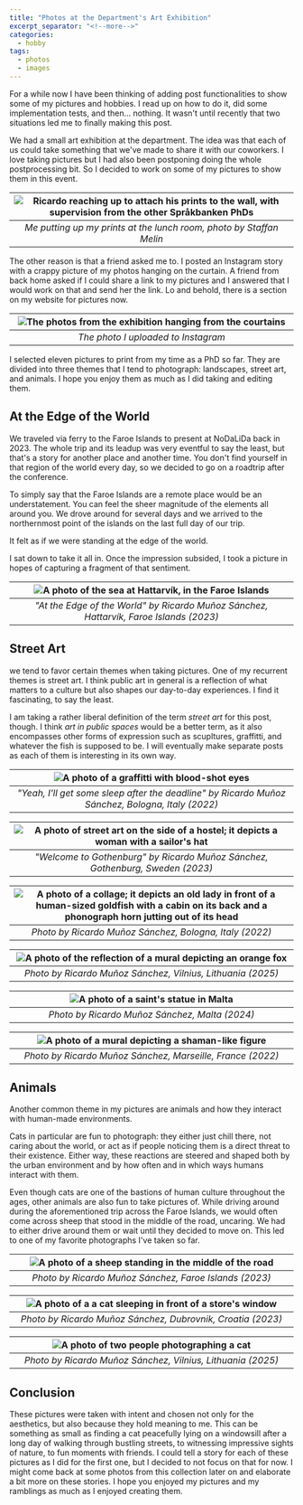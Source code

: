 ```yaml
---
title: "Photos at the Department's Art Exhibition"
excerpt_separator: "<!--more-->"
categories:
  - hobby
tags:
  - photos
  - images
---
```


<style>
table th:first-of-type {
    width: 10%;
}
table th:nth-of-type(2) {
    width: 10%;
}
table th:nth-of-type(3) {
    width: 50%;
}
table th:nth-of-type(4) {
    width: 30%;
}
</style>

For a while now I have been thinking of adding post functionalities to show some of my pictures and hobbies.
I read up on how to do it, did some implementation tests, and then... nothing.
It wasn't until recently that two situations led me to finally making this post.

We had a small art exhibition at the department.
The idea was that each of us could take something that we've made to share it with our coworkers.
I love taking pictures but I had also been postponing doing the whole postprocessing bit.
So I decided to work on some of my pictures to show them in this event.

|![Ricardo reaching up to attach his prints to the wall, with supervision from the other Språkbanken PhDs](https://gist.githubusercontent.com/rimusa/55ea969ccb88515f0a120cd7413c461c/raw/c6e522a5e6c2895bd927ffaf9e9604d9977707b2/sfs_art.webp)|
|:--:|
|*Me putting up my prints at the lunch room, photo by Staffan Melin*|

<!--more-->

The other reason is that a friend asked me to.
I posted an Instagram story with a crappy picture of my photos hanging on the curtain.
A friend from back home asked if I could share a link to my pictures and I answered that I would work on that and send her the link.
Lo and behold, there is a section on my website for pictures now.

|![The photos from the exhibition hanging from the courtains](https://gist.githubusercontent.com/rimusa/55ea969ccb88515f0a120cd7413c461c/raw/70d5d720e38191f9957132dc4f015a68a4e84aec/sfs_photos.jpg)|
|:--:|
|*The photo I uploaded to Instagram*|

I selected eleven pictures to print from my time as a PhD so far.
They are divided into three themes that I tend to photograph: landscapes, street art, and animals.
I hope you enjoy them as much as I did taking and editing them.


## At the Edge of the World

We traveled via ferry to the Faroe Islands to present at NoDaLiDa back in 2023.
The whole trip and its leadup was very eventful to say the least, but that's a story for another place and another time.
You don't find yourself in that region of the world every day, so we decided to go on a roadtrip after the conference.

To simply say that the Faroe Islands are a remote place would be an understatement.
You can feel the sheer magnitude of the elements all around you.
We drove around for several days and we arrived to the northernmost point of the islands on the last full day of our trip.

It felt as if we were standing at the edge of the world.

I sat down to take it all in.
Once the impression subsided, I took a picture in hopes of capturing a fragment of that sentiment.

|![A photo of the sea at Hattarvík, in the Faroe Islands](https://gist.githubusercontent.com/rimusa/55ea969ccb88515f0a120cd7413c461c/raw/b3687142e269693e7ebc6cf8e6a50d5ed120a5a8/g1_edge_of_the_world.jpg)|
|:--:|
|*"At the Edge of the World" by Ricardo Muñoz Sánchez, Hattarvík, Faroe Islands (2023)*|


## Street Art

we tend to favor certain themes when taking pictures.
One of my recurrent themes is street art.
I think public art in general is a reflection of what matters to a culture but also shapes our day-to-day experiences.
I find it fascinating, to say the least.

I am taking a rather liberal definition of the term _street art_ for this post, though.
I think _art in public spaces_ would be a better term, as it also encompasses other forms of expression such as scupltures, graffitti, and whatever the fish is supposed to be.
I will eventually make separate posts as each of them is interesting in its own way.

| ![A photo of a graffitti with blood-shot eyes](https://gist.githubusercontent.com/rimusa/55ea969ccb88515f0a120cd7413c461c/raw/385c13558dacd99f599074efbb820982c47070d1/g2_after_the_deadline.jpg)|
|:--:|
|*"Yeah, I'll get some sleep after the deadline" by Ricardo Muñoz Sánchez, Bologna, Italy (2022)*|

|![A photo of street art on the side of a hostel; it depicts a woman with a sailor's hat](https://gist.githubusercontent.com/rimusa/55ea969ccb88515f0a120cd7413c461c/raw/385c13558dacd99f599074efbb820982c47070d1/g2_goteborg.jpg)|
|:--:|
|*"Welcome to Gothenburg" by Ricardo Muñoz Sánchez, Gothenburg, Sweden (2023)*|

|![A photo of a collage; it depicts an old lady in front of a human-sized goldfish with a cabin on its back and a phonograph horn jutting out of its head](https://gist.githubusercontent.com/rimusa/55ea969ccb88515f0a120cd7413c461c/raw/385c13558dacd99f599074efbb820982c47070d1/g2_lady_fish.jpg)|
|:--:|
|*Photo by Ricardo Muñoz Sánchez, Bologna, Italy (2022)*|

|![A photo of the reflection of a mural depicting an orange fox](https://gist.githubusercontent.com/rimusa/55ea969ccb88515f0a120cd7413c461c/raw/385c13558dacd99f599074efbb820982c47070d1/g2_reflection.jpg)|
|:--:|
|*Photo by Ricardo Muñoz Sánchez, Vilnius, Lithuania (2025)*|

|![A photo of a saint's statue in Malta](https://gist.githubusercontent.com/rimusa/55ea969ccb88515f0a120cd7413c461c/raw/385c13558dacd99f599074efbb820982c47070d1/g2_saint_statue.jpg)|
|:--:|
|*Photo by Ricardo Muñoz Sánchez, Malta (2024)*|

|![A photo of a mural depicting a shaman-like figure](https://gist.githubusercontent.com/rimusa/55ea969ccb88515f0a120cd7413c461c/raw/385c13558dacd99f599074efbb820982c47070d1/g2_shaman.jpg)|
|:--:|
|*Photo by Ricardo Muñoz Sánchez, Marseille, France (2022)*|


## Animals

Another common theme in my pictures are animals and how they interact with human-made environments.

Cats in particular are fun to photograph: they either just chill there, not caring about the world, or act as if people noticing them is a direct threat to their existence.
Either way, these reactions are steered and shaped both by the urban environment and by how often and in which ways humans interact with them.

Even though cats are one of the bastions of human culture throughout the ages, other animals are also fun to take pictures of.
While driving around during the aforementioned trip across the Faroe Islands, we would often come across sheep that stood in the middle of the road, uncaring.
We had to either drive around them or wait until they decided to move on.
This led to one of my favorite photographs I've taken so far.

|![A photo of a sheep standing in the middle of the road](https://gist.githubusercontent.com/rimusa/55ea969ccb88515f0a120cd7413c461c/raw/468157aa40b1863c301bbc5218ab391b1aabeaa1/g3_sheep_road.jpg)|
|:--:|
|*Photo by Ricardo Muñoz Sánchez, Faroe Islands (2023)*|

|![A photo of a a cat sleeping in front of a store's window](https://gist.githubusercontent.com/rimusa/55ea969ccb88515f0a120cd7413c461c/raw/468157aa40b1863c301bbc5218ab391b1aabeaa1/g3_cat_windowsill.jpg)|
|:--:|
|*Photo by Ricardo Muñoz Sánchez, Dubrovnik, Croatia (2023)*|

|![A photo of two people photographing a cat](https://gist.githubusercontent.com/rimusa/55ea969ccb88515f0a120cd7413c461c/raw/468157aa40b1863c301bbc5218ab391b1aabeaa1/g3_photograph_the_photographers.jpg)|
|:--:|
|*Photo by Ricardo Muñoz Sánchez, Vilnius, Lithuania (2025)*|


## Conclusion

These pictures were taken with intent and chosen not only for the aesthetics, but also because they hold meaning to me.
This can be something as small as finding a cat peacefully lying on a windowsill after a long day of walking through bustling streets, to witnessing impressive sights of nature, to fun moments with friends.
I could tell a story for each of these pictures as I did for the first one, but I decided to not focus on that for now.
I might come back at some photos from this collection later on and elaborate a bit more on these stories.
I hope you enjoyed my pictures and my ramblings as much as I enjoyed creating them.